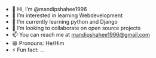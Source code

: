 - 👋 Hi, I’m @mandipshahee1996
- 👀 I’m interested in learning Webdevelopment
- 🌱 I’m currently learning python and Django
- 💞️ I’m looking to collaborate on open source projects
- 📫 You can reach me at mandipshahee1996@gmail.com
- 😄 Pronouns: He/Him
- ⚡ Fun fact: ...

<!---
mandipshahee1996/mandipshahee1996 is a ✨ special ✨ repository because its `README.md` (this file) appears on your GitHub profile.
You can click the Preview link to take a look at your changes.
--->
